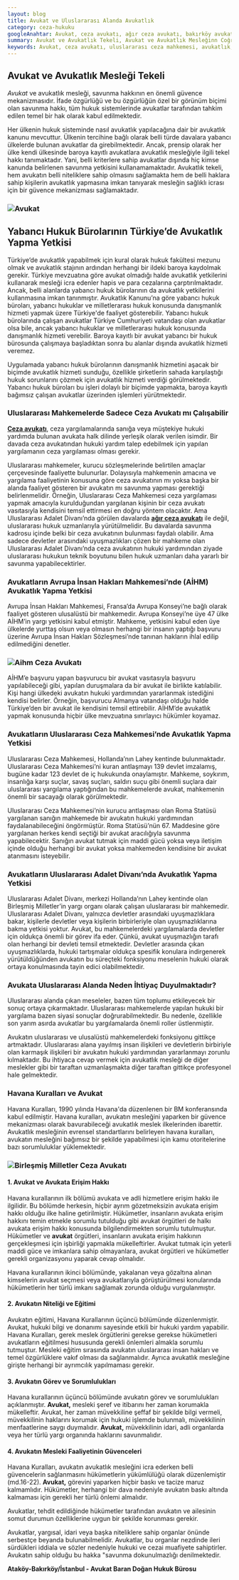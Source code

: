 ```yaml
---
layout: blog
title: Avukat ve Uluslararası Alanda Avukatlık
category: ceza-hukuku
googleAnahtar: Avukat, ceza avukatı, ağır ceza avukatı, bakırköy avukat, ataköy avukat, istanbul avukat, hukuk bürosu, istanbul ceza avukatı
summary: Avukat ve Avukatlık Tekeli, Avukat ve Avukatlık Mesleğinn Coğrafi Sınırları, Uluslararası Mahkemelerde Avukatlık, Ceza Avukatı veya Diğer Avukatların Uluslararası Mahkemelerde Nasıl Avukatlık Yapabilecekleri Anlatılmıştır.
keywords: Avukat, ceza avukatı, uluslararası ceza mahkemesi, avukatlık, bakırköy avukat, istanbul avukat, hukuk bürosu
---
```



## Avukat ve Avukatlık Mesleği Tekeli

*Avukat* ve avukatlık mesleği, savunma hakkının en önemli güvence mekanizmasıdır. İfade özgürlüğü ve bu özgürlüğün özel bir görünüm biçimi olan savunma hakkı, tüm hukuk sistemlerinde avukatlar tarafından tahkim edilen temel bir hak olarak kabul edilmektedir.

Her ülkenin hukuk sisteminde nasıl avukatlık yapılacağına dair bir avukatlık kanunu mevcuttur. Ülkenin tercihine bağlı olarak belli türde davalara yabancı ülkelerde bulunan avukatlar da girebilmektedir. Ancak, prensip olarak her ülke kendi ülkesinde baroya kayıtlı avukatlara avukatlık mesleğiyle ilgili tekel hakkı tanımaktadır.  Yani, belli kriterlere sahip avukatlar dışında hiç kimse kanunda belirlenen savunma yetkisini kullanamamaktadır. Avukatlık tekeli, hem avukatın belli niteliklere sahip olmasını sağlamakta hem de belli haklara sahip kişilerin avukatlık yapmasına imkan tanıyarak mesleğin sağlıklı icrası için bir güvence mekanizması sağlamaktadır.


### ![Avukat](https://camo.githubusercontent.com/c5b82190d9ea5fb035dd671ad88b1674b2591008/687474703a2f2f692e68697a6c69726573696d2e636f6d2f764c6b6d31342e6a7067 "Avukat")

## Yabancı Hukuk Bürolarının Türkiye’de Avukatlık Yapma Yetkisi

Türkiye’de avukatlık yapabilmek için kural olarak hukuk fakültesi mezunu olmak ve avukatlık stajının ardından herhangi bir ildeki baroya kaydolmak gerekir. Türkiye mevzuatına göre avukat olmadığı halde avukatlık yetkilerini kullanarak mesleği icra edenler hapis ve para cezalarına çarptırılmaktadır. Ancak, belli alanlarda yabancı hukuk bürolarının da avukatlık yetkilerini kullanmasına imkan tanınmıştır. Avukatlık Kanunu’na göre yabancı hukuk büroları, yabancı hukuklar ve milletlerarası hukuk konusunda danışmanlık hizmeti yapmak üzere Türkiye'de faaliyet gösterebilir. Yabancı hukuk bürolarında çalışan avukatlar Türkiye Cumhuriyeti vatandaşı olan avukatlar olsa bile, ancak yabancı hukuklar ve milletlerarası hukuk konusunda danışmanlık hizmeti verebilir. Baroya kayıtlı bir avukat yabancı bir hukuk bürosunda çalışmaya başladıktan sonra bu alanlar dışında avukatlık hizmeti veremez.

Uygulamada yabancı hukuk bürolarının danışmanlık hizmetini aşacak bir biçimde avukatlık hizmeti sunduğu, özellikle şirketlerin sahada karşılaştığı hukuk sorunlarını çözmek için avukatlık hizmeti verdiği görülmektedir. Yabancı hukuk büroları bu işleri dolaylı bir biçimde yapmakta, baroya kayıtlı bağımsız çalışan avukatlar üzerinden işlemleri yürütmektedir.

### Uluslararası Mahkemelerde Sadece Ceza Avukatı mı Çalışabilir

[**Ceza avukatı**](http://barandogan.av.tr/blog/ceza-hukuku/ceza-avukatinin-islevi.html), ceza yargılamalarında sanığa veya müştekiye hukuki yardımda bulunan avukata halk dilinde yerleşik olarak verilen isimdir. Bir davada ceza avukatından hukuki yardım talep edebilmek için yapılan yargılamanın ceza yargılaması olması gerekir.

Uluslararası mahkemeler, kurucu sözleşmelerinde belirtilen amaçlar çerçevesinde faaliyette bulunurlar. Dolayısıyla mahkemenin amacına ve yargılama faaliyetinin konusuna göre ceza avukatının mı yoksa başka bir alanda faaliyet gösteren bir avukatın mı savunma yapması gerektiği belirlenmelidir. Örneğin, Uluslararası Ceza Mahkemesi ceza yargılaması yapmak amacıyla kurulduğundan yargılanan kişinin bir ceza avukatı vasıtasıyla kendisini temsil ettirmesi en doğru yöntem olacaktır. Ama Uluslararası Adalet Divanı’nda görülen davalarda [**ağır ceza avukatı**](http://barandogan.av.tr/blog/ceza-hukuku/ceza-avukati.html) ile değil, uluslararası hukuk uzmanlarıyla yürütülmelidir. Bu davalarda savunma kadrosu içinde belki bir ceza avukatının bulunması faydalı olabilir. Ama sadece devletler arasındaki uyuşmazlıkları çözen bir mahkeme olan Uluslararası Adalet Divanı’nda ceza avukatının hukuki yardımından ziyade uluslararası hukukun teknik boyutunu bilen hukuk uzmanları daha yararlı bir savunma yapabilecektirler.


### Avukatların Avrupa İnsan Hakları Mahkemesi’nde (AİHM) Avukatlık Yapma Yetkisi

Avrupa İnsan Hakları Mahkemesi, Fransa’da Avrupa Konseyi’ne bağlı olarak faaliyet gösteren ulusalüstü bir mahkemedir. Avrupa Konseyi’ne üye 47 ülke AİHM’in yargı yetkisini kabul etmiştir. Mahkeme, yetkisini kabul eden üye ülkelerde yurttaş olsun veya olmasın herhangi bir insanın yaptığı başvuru üzerine Avrupa İnsan Hakları Sözleşmesi’nde tanınan hakların ihlal edilip edilmediğini denetler.


### ![Aihm Ceza Avukatı](https://camo.githubusercontent.com/dfc9399efd11c286beec4eb06ba6cb9e58b0cae6/687474703a2f2f692e68697a6c69726573696d2e636f6d2f6b67346a36712e6a7067 "Avrupa İnsan Hakları Mahkemesi")

AİHM’e başvuru yapan başvurucu bir avukat vasıtasıyla başvuru yapılabileceği gibi, yapılan duruşmalara da bir avukat ile birlikte katılabilir. Kişi hangi ülkedeki avukatın hukuki yardımından yararlanmak istediğini kendisi belirler. Örneğin, başvurucu Almanya vatandaşı olduğu halde Türkiye’den bir avukat ile kendisini temsil ettirebilir. AİHM’de avukatlık yapmak konusunda hiçbir ülke mevzuatına sınırlayıcı hükümler koyamaz.

### Avukatların Uluslararası Ceza Mahkemesi’nde Avukatlık Yapma Yetkisi

Uluslararası Ceza Mahkemesi, Hollanda’nın Lahey kentinde bulunmaktadır. Uluslararası Ceza Mahkemesi’ni kuran antlaşmayı 139 devlet imzalamış, bugüne kadar 123 devlet de iç hukukunda onaylamıştır. Mahkeme, soykırım, insanlığa karşı suçlar, savaş suçları, saldırı suçu gibi önemli suçlara dair uluslararası yargılama yaptığından bu mahkemelerde avukat, mahkemenin önemli bir sacayağı olarak görülmektedir.

Uluslararası Ceza Mahkemesi’nin kurucu antlaşması olan Roma Statüsü  yargılanan sanığın mahkemede bir avukatın hukuki yardımından faydalanabileceğini öngörmüştür. Roma Statüsü’nün 67. Maddesine göre yargılanan herkes kendi seçtiği bir avukat aracılığıyla savunma yapabilecektir. Sanığın avukat tutmak için maddi gücü yoksa veya iletişim içinde olduğu herhangi bir avukat yoksa mahkemeden kendisine bir avukat atanmasını isteyebilir.



### Avukatların Uluslararası Adalet Divanı’nda Avukatlık Yapma Yetkisi

Uluslararası Adalet Divanı, merkezi Hollanda’nın Lahey kentinde olan Birleşmiş Milletler’in yargı organı olarak çalışan uluslararası bir mahkemedir. Uluslararası Adalet Divanı, yalnızca devletler arasındaki uyuşmazlıklara bakar, kişilerle devletler veya kişilerin birbirleriyle olan uyuşmazlıklarına bakma yetkisi yoktur. Avukat, bu mahkemelerdeki yargılamalarda devletler için oldukça önemli bir görev ifa eder. Çünkü, avukat uyuşmazlığın tarafı olan herhangi bir devleti temsil etmektedir. Devletler arasında çıkan uyuşmazlıklarda, hukuki tartışmalar oldukça spesifik konulara indirgenerek yürütüldüğünden avukatın bu süreçteki fonksiyonu meselenin hukuki olarak ortaya konulmasında tayin edici olabilmektedir.


### Avukata Uluslararası Alanda Neden İhtiyaç Duyulmaktadır?

Uluslararası alanda çıkan meseleler, bazen tüm toplumu etkileyecek bir sonuç ortaya çıkarmaktadır. Uluslararası mahkemelerde yapılan hukuki bir yargılama bazen siyasi sonuçlar doğrurabilmektedir. Bu nedenle, özellikle son yarım asırda avukatlar bu yargılamalarda önemli roller üstlenmiştir.

Avukatın uluslararası ve ulusalüstü mahkemelerdeki fonksiyonu gittikçe artmaktadır. Uluslararası alana yayılmış insan ilişkileri ve devletlerin birbiriyle olan karmaşık ilişkileri bir avukatın hukuki yardımından yararlanmayı zorunlu kılmaktadır. Bu ihtiyaca cevap vermek için avukatlık mesleği de diğer meslekler gibi  bir taraftan uzmanlaşmakta diğer taraftan gittikçe profesyonel hale gelmektedir.


### Havana Kuralları ve Avukat

Havana Kuralları, 1990 yılında Havana'da düzenlenen bir BM konferansında kabul edilmiştir. Havana kuralları, avukatın mesleğini yaparken bir güvence mekanizması olarak bavurabileceği avukatlık meslek ilkelerinden ibarettir. Avukatlık mesleğinin evrensel standartlarını belirleyen havana kuralları, avukatın mesleğini bağımsız bir şekilde yapabilmesi için kamu otoritelerine bazı sorumluluklar yüklemektedir.

### ![Birleşmiş Milletler Ceza Avukatı](https://camo.githubusercontent.com/2c288751ee7ebb556d69af4b962402cbcd7071e3/687474703a2f2f692e68697a6c69726573696d2e636f6d2f39354d56336f2e6a7067 "BM Havana Toplantısı")


#### 1. Avukat ve Avukata Erişim Hakkı

Havana kurallarının ilk bölümü avukata ve adli hizmetlere erişim hakkı ile ilgilidir. Bu bölümde herkesin, hiçbir ayrım gözetmeksizin avukata erişim hakkı olduğu ilke haline getirilmiştir. Hükümetler, insanların avukata erişim hakkını temin etmekle sorumlu tutulduğu gibi avukat örgütleri de halkı avukata erişim hakkı konusunda bilgilendirmekten sorumlu tutulmuştur. Hükümetler ve **avukat** örgütleri, insanların avukata erişim hakkının gerçekleşmesi için işbirliği yapmakla mükelleftirler. Avukat tutmak için yeterli maddi güce ve imkanlara sahip olmayanlara, avukat örgütleri ve hükümetler gerekli organizasyonu yaparak cevap olmalıdır.

Havana kurallarının ikinci bölümünde, yakalanan veya gözaltına alınan kimselerin avukat seçmesi veya avukatlarıyla görüştürülmesi konularında hükümetlerin her türlü imkanı sağlamak zorunda olduğu vurgulanmıştır.

#### 2. Avukatın Niteliği ve Eğitimi

Avukatın eğitimi, Havana Kurallarının üçüncü bölümünde düzenlenmiştir. Avukat, hukuki bilgi ve donanımı sayesinde etkili bir hukuki yardım yapabilir. Havana Kuralları, gerek meslek örgütlerini gerekse gerekse hükümetleri avukatların eğitilmesi hususunda gerekli önlemleri almakla sorumlu tutmuştur. Mesleki eğitim sırasında avukatın uluslararası insan hakları ve temel özgürlüklere vakıf olması da sağlanmalıdır. Ayrıca avukatlık mesleğine girişte herhangi bir ayrımcılık yapılmaması  gerekir.

#### 3. Avukatın Görev ve Sorumlulukları

Havana kurallarının üçüncü bölümünde avukatın görev ve sorumlulukları açıklanmıştır. **Avukat,** mesleki şeref ve itibarını her zaman korumakla mükelleftir. Avukat, her zaman müvekkiline şeffaf bir şekilde bilgi vermeli, müvekkilinin haklarını korumak için hukuki işlemde bulunmalı, müvekkilinin menfaatlerine saygı duymalıdır. **Avukat,** müvekkilinin idari, adli organlarda veya her türlü yargı organında haklarını savunmalıdır.

#### 4. Avukatın Mesleki Faaliyetinin Güvenceleri

Havana Kuralları, avukatın avukatlık mesleğini icra ederken belli güvencelerin sağlanmasını hükümetlerin yükümlülüğü olarak düzenlemiştir (md.16-22). **Avukat,** görevini yaparken hiçbir baskı ve tacize maruz kalmamlıdır. Hükümetler, herhangi bir dava nedeniyle avukatın baskı altında kalmaması için gerekli her türlü önlemi almalıdır.

Avukatlar, tehdit edildiğinde hükümetler tarafından avukatın ve ailesinin somut durumun özelliklerine uygun bir şekilde korunması gerekir.

Avukatlar, yargısal, idari veya başka niteliklere sahip organlar önünde serbestçe beyanda bulunabilmelidir. Avukatlar, bu organlar nezdinde ileri sürdükleri iddiala ve sözler nedeniyle hukuki ve cezai muafiyete sahiptirler. Avukatın sahip olduğu bu hakka "savunma dokunulmazlığı denilmektedir.



**Ataköy-Bakırköy/İstanbul - Avukat Baran Doğan Hukuk Bürosu**
